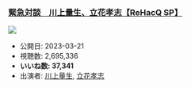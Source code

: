 ### [緊急対談　川上量生、立花孝志【ReHacQ SP】](https://www.youtube.com/watch?v=KPwDlYmzEIA)
[![](https://img.youtube.com/vi/KPwDlYmzEIA/sddefault.jpg)](https://www.youtube.com/watch?v=KPwDlYmzEIA)
-   公開日: 2023-03-21
-   視聴数: 2,695,336
-   **いいね数: 37,341**
-   出演者: [川上量生](/rehacq_fan/people/川上量生 "wikilink"), [立花孝志](/rehacq_fan/people/立花孝志 "wikilink")
